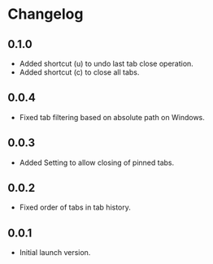 # Changelog

## 0.1.0
 - Added shortcut (u) to undo last tab close operation.
 - Added shortcut (c) to close all tabs.

## 0.0.4
 - Fixed tab filtering based on absolute path on Windows.

## 0.0.3
 - Added Setting to allow closing of pinned tabs.

## 0.0.2
- Fixed order of tabs in tab history.

## 0.0.1
- Initial launch version.